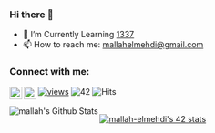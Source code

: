 ### Hi there 👋

<!--
**mallah-elmehdi/mallah-elmehdi** is a ✨ _special_ ✨ repository because its `README.md` (this file) appears on your GitHub profile.

Here are some ideas to get you started:

- 🔭 I’m currently working on ...
- 🌱 I’m currently learning ...
- 👯 I’m looking to collaborate on ...
- 🤔 I’m looking for help with ...
- 💬 Ask me about ...
- 📫 How to reach me: ...
- 😄 Pronouns: ...
- ⚡ Fun fact: ...
-->

- 🌱 I’m Currently Learning <a href="https://1337.ma/en">1337</a>
- 📫 How to reach me: mallahelmehdi@gmail.com

### Connect with me:
[<img align="left" alt="mallah-elmehdi | Website" width="22px" src="https://cdn.jsdelivr.net/npm/simple-icons@v3/icons/world.svg" />][website]
[<img align="left" alt="mallah-elmehdi | LinkedIn" width="22px" src="https://cdn.jsdelivr.net/npm/simple-icons@v3/icons/linkedin.svg" />][linkedin]
[![views](https://komarev.com/ghpvc/?username=mallah-elmehdi&label=Profile%20views&color=fe75a9&style=flat)](https://github.com/mallah-elmehdi/)
![42](https://badgen.net/badge/Born2Code/emallah/green?cache=86400&icon=https://meta.intra.42.fr/assets/42_logo-7dfc9110a5319a308863b96bda33cea995046d1731cebb735e41b16255106c12.svg) ![Hits](https://hits.seeyoufarm.com/api/count/incr/badge.svg?url=https%3A%2F%2Fgithub.com%2Fmallah-elmehdi)
<br />
<br />
<img align="left" alt="mallah's Github Stats" src="https://github-readme-stats.vercel.app/api?username=mallah-elmehdi&show_icons=true&hide_border=true" />

[website]: http://el-mehdi.me/
[linkedin]: https://www.linkedin.com/in/el-mehdi-mallah-4581781ab/
[![mallah-elmehdi's 42 stats](https://badge42.herokuapp.com/api/stats/emallah)](https://github.com/emallah/badge42)

